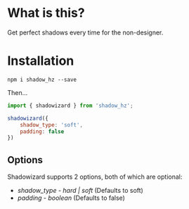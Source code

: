 # What is this?

Get perfect shadows every time for the non-designer.

# Installation

`npm i shadow_hz --save`

Then...

```javascript
import { shadowizard } from 'shadow_hz';

shadowizard({
    shadow_type: 'soft',
    padding: false
})
```

## Options

Shadowizard supports 2 options, both of which are optional:

* *shadow_type* - _hard | soft_ (Defaults to soft)
* *padding* - _boolean_ (Defaults to false)

